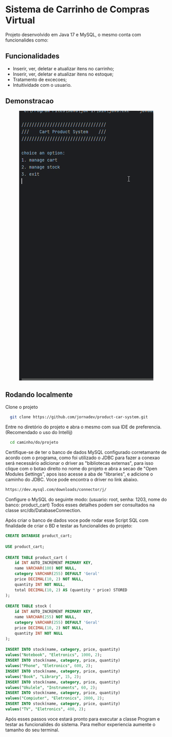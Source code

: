 
# Sistema de Carrinho de Compras Virtual

Projeto desenvolvido em Java 17 e MySQL, o mesmo conta com funcionalides como: 



## Funcionalidades

- Inserir, ver, deletar e atualizar itens no carrinho;
- Inserir, ver, deletar e atualizar itens no estoque;
- Tratamento de excecoes;
- Intuitividade com o usuario.

## Demonstracao 
 <p align="center">
    <img windth="470" src="assets/gif.gif"
      </p>


## Rodando localmente

Clone o projeto

```bash
  git clone https://github.com/jornadev/product-car-system.git
```

Entre no diretório do projeto e abra o mesmo com sua IDE de preferencia. (Recomendado o uso do Intellij)

```bash
  cd caminho/do/projeto
```

Certifique-se de ter o banco de dados MySQL configurado corretamante de acordo com o programa, como foi utilizado o JDBC para fazer a conexao será necessário adicionar o driver as "bibliotecas externas", para isso clique com o botao direito no nome do projeto e abra a secao de "Open Modules Settings", apos isso acesse a aba de "libraries", e adicione o caminho do JDBC. Voce pode encontra o driver no link abaixo. 

```bash
https://dev.mysql.com/downloads/connector/j/
```

Configure o MySQL do seguinte modo:
(usuario: root, senha: 1203, nome do banco: product_cart)
Todos esses detalhes podem ser consultados na classe src/db/DatabaseConnection.

Após criar o banco de dados voce pode rodar esse Script SQL com finalidade de criar o BD e testar as funcionalides do projeto: 

```sql
CREATE DATABASE product_cart;

USE product_cart;

CREATE TABLE product_cart (
    id INT AUTO_INCREMENT PRIMARY KEY,
    name VARCHAR(100) NOT NULL,
    category VARCHAR(255) DEFAULT 'Geral'
    price DECIMAL(10, 2) NOT NULL,
    quantity INT NOT NULL,
    total DECIMAL(10, 2) AS (quantity * price) STORED
);

CREATE TABLE stock (
    id INT AUTO_INCREMENT PRIMARY KEY,
    name VARCHAR(255) NOT NULL,
    category VARCHAR(255) DEFAULT 'Geral'
    price DECIMAL(10, 2) NOT NULL,
    quantity INT NOT NULL
);

INSERT INTO stock(name, category, price, quantity)
values("Notebook", "Eletronics", 1000, 2);
INSERT INTO stock(name, category, price, quantity)
values("Phone", "Eletronics", 600, 2);
INSERT INTO stock(name, category, price, quantity)
values("Book", "Library", 15, 2);
INSERT INTO stock(name, category, price, quantity)
values("Ukulele", "Instruments", 60, 2);
INSERT INTO stock(name, category, price, quantity)
values("Compiuter", "Eletronics", 2000, 2);
INSERT INTO stock(name, category, price, quantity)
values("TV", "Eletronics", 400, 2);
```

Após esses passos voce estará pronto para executar a classe Program e testar as funcionalides do sistema.
Para melhor experiencia aumente o tamanho do seu terminal.




